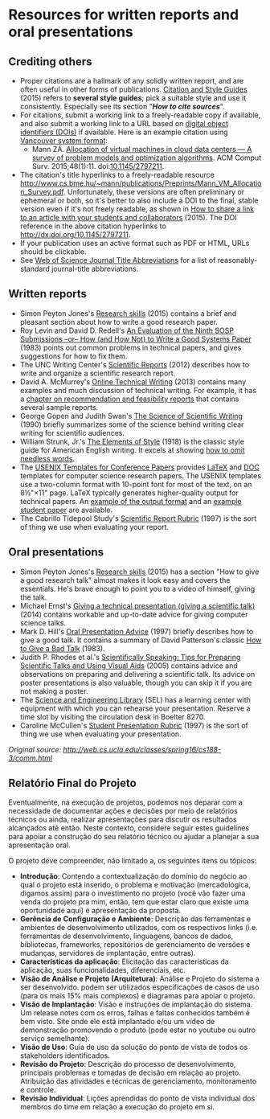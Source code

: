 # Resources for written reports and oral presentations

## Crediting others

* Proper citations are a hallmark of any solidly written report, and are often useful in other forms of publications. [Citation and Style Guides](http://library.concordia.ca/help/howto/citations.html) (2015) refers to **several style guides**; pick a suitable style and use it consistently. Especially see its section "_**How to cite sources**_".
* For citations, submit a working link to a freely-readable copy if available, and also submit a working link to a URL based on [digital object identifiers (DOIs)](http://en.wikipedia.org/wiki/Digital_object_identifier) if available. Here is an example citation using [Vancouver system format](http://en.wikipedia.org/wiki/Vancouver_system):
  - Mann ZÁ. [Allocation of virtual machines in cloud data centers — A survey of problem models and optimization algorithms](http://www.cs.bme.hu/~mann/publications/Preprints/Mann_VM_Allocation_Survey.pdf). ACM Comput Surv. 2015;48(1):11. doi:[10.1145/2797211](http://dx.doi.org/10.1145/2797211).
* The citation's title hyperlinks to a freely-readable resource <http://www.cs.bme.hu/~mann/publications/Preprints/Mann_VM_Allocation_Survey.pdf>. Unfortunately, these versions are often preliminary or ephemeral or both, so it's better to also include a DOI to the final, stable version even if it's not freely readable, as shown in [How to share a link to an article with your students and collaborators](http://library.concordia.ca/services/users/faculty/permanentlinks.php) (2015). The DOI reference in the above citation hyperlinks to <http://dx.doi.org/10.1145/2797211>.
* If your publication uses an active format such as PDF or HTML, URLs should be clickable.
* See [Web of Science Journal Title Abbreviations](http://images.webofknowledge.com/WOK46/help/WOS/A_abrvjt.html) for a list of reasonably-standard journal-title abbreviations.

## Written reports

* Simon Peyton Jones's [Research skills](http://research.microsoft.com/en-us/um/people/simonpj/papers/giving-a-talk/giving-a-talk.htm) (2015) contains a brief and pleasant section about how to write a good research paper.
* Roy Levin and David D. Redell's [An Evaluation of the Ninth SOSP Submissions –or– How (and How Not) to Write a Good Systems Paper](http://www.usenix.org/events/samples/submit/advice.html) (1983) points out common problems in technical papers, and gives suggestions for how to fix them.
* The UNC Writing Center's [Scientific Reports](http://writingcenter.unc.edu/resources/handouts-demos/specific-writing-assignments/scientific-reports) (2012) describes how to write and organize a scientific research report.
* David A. McMurrey's [Online Technical Writing](http://www.prismnet.com/~hcexres/textbook/) (2013) contains many examples and much discussion of technical writing. For example, it has a [chapter on recommendation and feasibility reports](http://www.prismnet.com/~hcexres/textbook/feas.html) that contains several sample reports.
* George Gopen and Judith Swan's [The Science of Scientific Writing](http://www.americanscientist.org/issues/num2/the-science-of-scientific-writing/1) (1990) briefly summarizes some of the science behind writing clear writing for scientific audiences.
* William Strunk, Jr.'s [The Elements of Style](http://www.crockford.com/wrrrld/style.html) (1918) is the classic style guide for American English writing. It excels at showing [how to omit needless words](http://www.crockford.com/wrrrld/style3.html#13).
* The [USENIX Templates for Conference Papers](https://www.usenix.org/templates-conference-papers) provides [LaTeX](http://www.latex-project.org/) and [DOC](http://en.wikipedia.org/wiki/Doc_%28computing%29) templates for computer science research papers. The USENIX templates use a two-column format with 10-point font for most of the text, on an 8½"×11" page. LaTeX typically generates higher-quality output for technical papers. An [example of the output format](http://www.usenix.org/events/samples/frame.pdf) and an [example student paper](http://www.usenix.org/events/lisa05/tech/golubitsky/golubitsky.pdf) are available.
* The Cabrillo Tidepool Study's [Scientific Report Rubric](https://academics.utep.edu/Portals/1559/docs/resources/2007Seminars/Scientific%20Report%20RubricCabrillo-TidepoolStudy.pdf) (1997) is the sort of thing we use when evaluating your report.

## Oral presentations

* Simon Peyton Jones's [Research skills](http://research.microsoft.com/en-us/um/people/simonpj/papers/giving-a-talk/giving-a-talk.htm) (2015) has a section "How to give a good research talk" almost makes it look easy and covers the essentials. He's brave enough to point you to a video of himself, giving the talk.
* Michael Ernst's [Giving a technical presentation (giving a scientific talk)](http://www.cs.washington.edu/homes/mernst/advice/giving-talk.html) (2014) contains workable and up-to-date advice for giving computer science talks.
* Mark D. Hill's [Oral Presentation Advice](http://www.cs.wisc.edu/~markhill/conference-talk.html) (1997) briefly describes how to give a good talk. It contains a summary of David Patterson's classic [How to Give a Bad Talk](http://www.cs.wisc.edu/~markhill/conference-talk.html#badtalk) (1983).
* Judith P. Rhodes et al.'s [Scientifically Speaking: Tips for Preparing Scientific Talks and Using Visual Aids](http://www.tos.org/pdfs/sci_speaking.pdf) (2005) contains advice and observations on preparing and delivering a scientific talk. Its advice on poster presentations is also valuable, though you can skip it if you are not making a poster.
* The [Science and Engineering Library](http://www2.library.ucla.edu/libraries/sel/) (SEL) has a learning center with equipment with which you can rehearse your presentation. Reserve a time slot by visiting the circulation desk in Boelter 8270.
* Caroline McCullen's [Student Presentation Rubric](http://www.ncsu.edu/midlink/rub.pres.html) (1997) is the sort of thing we use when evaluating your presentation.

*Original source: <http://web.cs.ucla.edu/classes/spring16/cs188-3/comm.html>*

## Relatório Final do Projeto
Eventualmente, na execução de projetos, podemos nos deparar com a necessidade de documentar ações e decisões por meio de relatórios técnicos ou ainda, realizar apresentações para discutir os resultados alcançados até então. Neste contexto, considere seguir estes guidelines para apoiar a construção do seu relatório técnico ou ajudar a planejar a sua apresentação oral.

O projeto deve compreender, não limitado a, os seguintes itens ou tópicos:

* **Introdução**: Contendo a contextualização do domínio do negócio ao qual o projeto está inserido, o problema e motivação (mercadológica, digamos assim) para o investimento no projeto (você vão fazer uma venda do projeto pra mim, então, tem que estar claro que existe uma oportunidade aqui) e apresentação da proposta.
* **Gerência de Configuração e Ambiente**: Descrição das ferramentas e ambientes de desenvolvimento utilizados, com os respectivos links (i.e. ferramentas de desenvolvimento, linguagens, bancos de dados, bibliotecas, frameworks, repositórios de gerenciamento de versões e mudanças, servidores de implantação, entre outras).
* **Características da aplicação**: Elicitação das características da aplicação, suas funcionalidades, diferenciais, etc.
* **Visão de Análise e Projeto (Arquitetura)**: Análise e Projeto do sistema a ser desenvolvido. podem ser utilizados especificações de casos de uso (para os mais 15% mais complexos) e diagramas para apoiar o projeto.
* **Visão de Implantação**: Visão e instruções de implantação do sistema. Um release notes com os erros, falhas e faltas conhecidos também é bem visto. Site onde ele está implantado e/ou um vídeo de demonstração promovendo o produto (pode estar no youtube ou outro serviço semelhante).
* **Visão de Uso**: Guia de uso da solução do ponto de vista de todos os stakeholders identificados.
* **Revisão do Projeto**: Descrição do processo de desenvolvimento, principais problemas e tomadas de decisão em relação ao projeto. Atribuição das atividades e técnicas de gerenciamento, monitoramento e controle.
* **Revisão Individual**: Lições aprendidas do ponto de vista individual dos membros do time em relação a execução do projeto em si.
